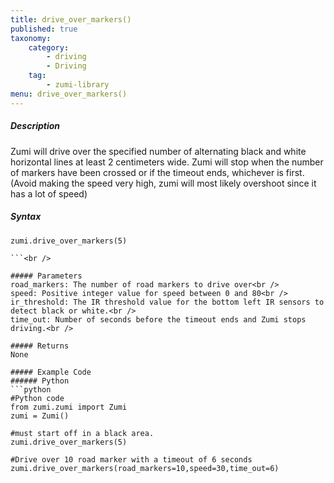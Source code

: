 ```yaml
---
title: drive_over_markers()
published: true
taxonomy:
    category:
        - driving
        - Driving
    tag:
        - zumi-library
menu: drive_over_markers()
---
```


##### Description
Zumi will drive over the specified number of alternating black and white horizontal lines at least 2 centimeters wide. Zumi will stop when the number of markers have been crossed or if the timeout ends, whichever is first. (Avoid making the speed very high, zumi will most likely overshoot since it has a lot of speed)

##### Syntax
```zumi.drive_over_markers(5)```<br />
```zumi.drive_over_markers(road_markers=3,speed=10,ir_threshold=120,time_out=3)
```<br />

##### Parameters
road_markers: The number of road markers to drive over<br />
speed: Positive integer value for speed between 0 and 80<br />
ir_threshold: The IR threshold value for the bottom left IR sensors to detect black or white.<br />
time_out: Number of seconds before the timeout ends and Zumi stops driving.<br />

##### Returns
None

##### Example Code
###### Python
```python
#Python code
from zumi.zumi import Zumi
zumi = Zumi()

#must start off in a black area.
zumi.drive_over_markers(5)

#Drive over 10 road marker with a timeout of 6 seconds
zumi.drive_over_markers(road_markers=10,speed=30,time_out=6)

```
